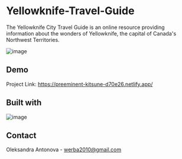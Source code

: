 # Yellowknife-Travel-Guide
The Yellowknife City Travel Guide is an online resource providing information about the wonders of Yellowknife, the capital of Canada's Northwest Territories.

![image](https://github.com/risyaalex/Yellowknife-Travel-Guide/assets/140414559/407b0f6f-2974-453a-a48c-8733da03f87b)

## Demo
Project Link: https://preeminent-kitsune-d70e26.netlify.app/

## Built with
![image](https://github.com/risyaalex/Yellowknife-Travel-Guide/assets/140414559/6bde11b9-edeb-45e0-abf9-a1270828b4f5)

## Contact
Oleksandra Antonova - werba2010@gmail.com

